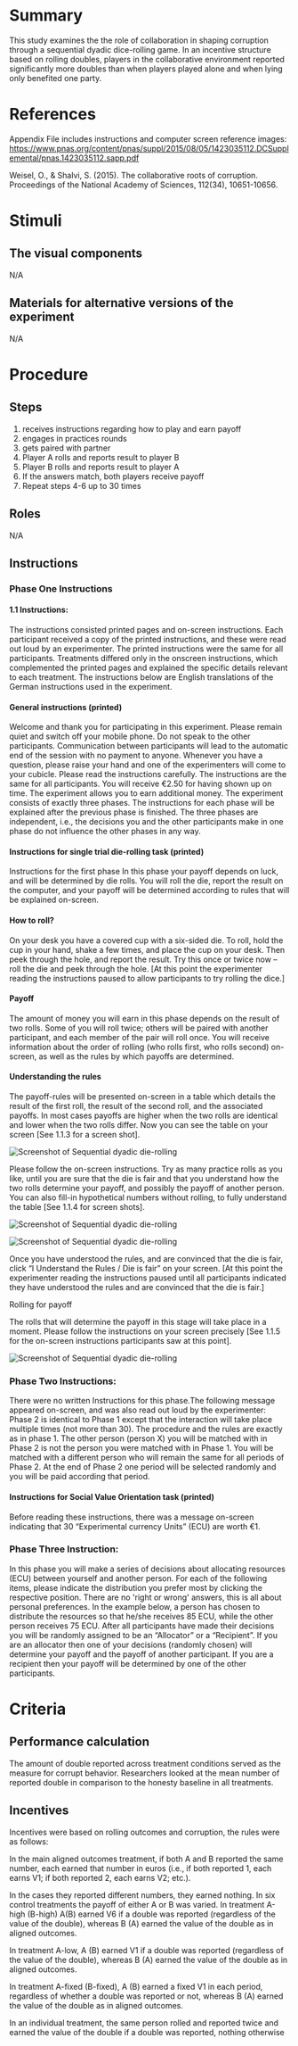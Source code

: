 # Summary

This study examines the the role of collaboration in shaping corruption through a sequential dyadic dice-rolling game. In an incentive structure based on rolling doubles, players in the collaborative environment reported significantly more doubles than when players played alone and when lying only benefited one party. 


# References

Appendix File includes instructions and computer screen reference images: https://www.pnas.org/content/pnas/suppl/2015/08/05/1423035112.DCSupplemental/pnas.1423035112.sapp.pdf

Weisel, O., & Shalvi, S. (2015). The collaborative roots of corruption. Proceedings of the National Academy of Sciences, 112(34), 10651-10656.

# Stimuli
## The visual components

N/A

## Materials for alternative versions of the experiment 

N/A

# Procedure
## Steps
1. receives instructions regarding how to play and earn payoff
2. engages in practices rounds
3. gets paired with partner
4. Player A rolls and reports result to player B
5. Player B rolls and reports result to player A
6. If the answers match, both players receive payoff
7. Repeat steps 4-6 up to 30 times

## Roles 

N/A

## Instructions
### Phase One Instructions

#### 1.1 Instructions: 

The instructions consisted printed pages and on-screen instructions. Each participant received a copy of the printed instructions, and these were read out loud by an experimenter. The printed instructions were the same for all participants. Treatments differed only in the onscreen instructions, which complemented the printed pages and explained the specific details relevant to each treatment. The instructions below are English translations of the German instructions used in the experiment.

#### General instructions (printed)

Welcome and thank you for participating in this experiment. Please remain quiet and switch off your mobile phone. Do not speak to the other participants. Communication between participants will lead to the automatic end of the session with no payment to anyone.
Whenever you have a question, please raise your hand and one of the experimenters will
come to your cubicle. Please read the instructions carefully. The instructions are the same for all participants. You will receive €2.50 for having shown up on time. The experiment allows you to earn additional money. The experiment consists of exactly three phases. The instructions for each
phase will be explained after the previous phase is finished. The three phases are independent, i.e., the decisions you and the other participants make in one phase do not influence the other phases in any way.

#### Instructions for single trial die-rolling task (printed)

Instructions for the first phase
In this phase your payoff depends on luck, and will be determined by die rolls. You will roll the die, report the result on the computer, and your payoff will be determined according to rules that will be explained on-screen.

#### How to roll?

On your desk you have a covered cup with a six-sided die. To roll, hold the cup in your hand,
shake a few times, and place the cup on your desk. Then peek through the hole, and report the
result. Try this once or twice now – roll the die and peek through the hole. [At this point the
experimenter reading the instructions paused to allow participants to try rolling the dice.]

#### Payoff

The amount of money you will earn in this phase depends on the result of two rolls. Some of you will roll twice; others will be paired with another participant, and each member of the pair will roll once. You will receive information about the order of rolling (who rolls first,
who rolls second) on-screen, as well as the rules by which payoffs are determined.

#### Understanding the rules

The payoff-rules will be presented on-screen in a table which details the result of the first roll, the result of the second roll, and the associated payoffs. In most cases payoffs are higher when the two rolls are identical and lower when the two rolls differ. Now you can see the
table on your screen [See 1.1.3 for a screen shot]. 

![Screenshot of Sequential dyadic die-rolling](/images/Sequential_dyadic_die-rolling_1.png)

Please follow the on-screen instructions. Try as many practice rolls as you like, until you are sure that the die is fair and that you understand how the two rolls determine your payoff, and possibly the payoff of another
person. You can also fill-in hypothetical numbers without rolling, to fully understand the table [See 1.1.4 for screen shots].

![Screenshot of Sequential dyadic die-rolling](/images/Sequential_dyadic_die-rolling_2.png)

![Screenshot of Sequential dyadic die-rolling](/images/Sequential_dyadic_die-rolling_3.png)


Once you have understood the rules, and are convinced that the die is fair, click “I Understand the Rules / Die is fair” on your screen. [At this point the experimenter reading the instructions paused until all participants indicated they have understood the rules and are convinced that the die is fair.]

Rolling for payoff

The rolls that will determine the payoff in this stage will take place in a moment. Please follow the instructions on your screen precisely [See 1.1.5 for the on-screen instructions participants saw at this point].

![Screenshot of Sequential dyadic die-rolling](/images/Sequential_dyadic_die-rolling_4.png)

### Phase Two Instructions:

There were no written Instructions for this phase.The following message appeared on-screen, and was also read out loud by the experimenter:
Phase 2 is identical to Phase 1 except that the interaction will take place multiple times (not more than 30). The procedure and the rules are exactly as in phase 1. The other person (person X) you will be matched with in Phase 2 is not the person you were matched with in Phase 1. You will be matched with a different person who will remain the same for all periods of Phase 2. At the end of Phase 2 one period will be selected randomly and you will be paid according that period.

#### Instructions for Social Value Orientation task (printed)

Before reading these instructions, there was a message on-screen indicating that 30 “Experimental currency Units” (ECU) are worth €1.

### Phase Three Instruction:

In this phase you will make a series of decisions about allocating resources (ECU) between yourself and another person. For each of the following items, please indicate the distribution you prefer most by clicking the respective position. There are no 'right or wrong' answers, this is all about personal preferences. In the example below, a person has chosen to distribute the resources so that he/she receives 85 ECU, while the other person receives 75 ECU. After all participants have made their decisions you will be randomly assigned to be an “Allocator” or a “Recipient”. If you are an allocator then one of your decisions (randomly chosen) will determine your payoff and the payoff of another participant. If you are a
recipient then your payoff will be determined by one of the other participants.

# Criteria
## Performance calculation

The amount of double reported across treatment conditions served as the measure for corrupt behavior. Researchers looked at the mean number of reported double in comparison to the honesty baseline in all treatments. 

## Incentives
Incentives were based on rolling outcomes and corruption, the rules were as follows: 

In the main aligned outcomes treatment, if both A and B reported the same number, each earned that number in euros (i.e., if both
reported 1, each earns V1; if both reported 2, each earns V2; etc.). 


In the cases they reported different numbers, they earned nothing. In six control treatments the payoff of either A or B was varied. 
In treatment A-high (B-high) A(B) earned V6 if a double was reported (regardless of the value of the double), whereas B (A) earned the value of the double as in aligned outcomes. 


In treatment A-low, A (B) earned V1 if a double was reported (regardless of the value of the double), whereas B (A) earned the value of the double as in aligned outcomes. 


In treatment A-fixed (B-fixed), A (B) earned a fixed V1 in each period, regardless of whether a double was reported or not, whereas B (A) earned the value of the double as in aligned outcomes. 


In an individual treatment, the same person rolled and reported twice and earned the value of the double if a double was reported, nothing otherwise
